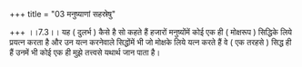 +++
title = "03 मनुष्याणां सहस्रेषु"

+++
।।7.3।। यह ( दुलर्भ ) कैसे है सो कहते हैं हजारों मनुष्योंमें कोई एक ही (
मोक्षरूप ) सिद्धिके लिये प्रयत्न करता है और उन यत्न करनेवाले सिद्धोंमें
भी जो मोक्षके लिये यत्न करते हैं वे ( एक तरहसे ) सिद्ध ही हैं उनमें भी
कोई एक ही मुझे तत्त्वसे यथार्थ जान पाता है।
